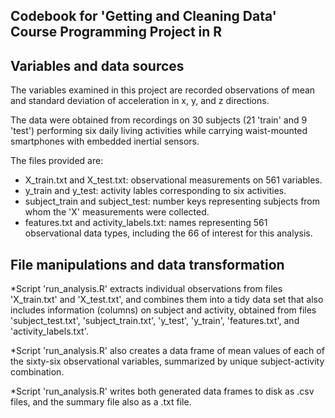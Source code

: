 ## Codebook for 'Getting and Cleaning Data' Course Programming Project in R 

## Variables and data sources

The variables examined in this project are recorded observations of mean and standard deviation of acceleration in x, y, and z directions.

The data were obtained from recordings on 30 subjects (21 'train' and 9 'test') performing six daily living activities while carrying 
waist-mounted smartphones with embedded inertial sensors. 

The files provided are:
* X_train.txt and X_test.txt: observational measurements on 561 variables.
* y_train and y_test: activity lables corresponding to six activities.
* subject_train and subject_test: number keys representing subjects from whom the 'X' measurements were collected.
* features.txt and activity_labels.txt: names representing 561 observational data types, including the 66 of interest for this analysis.

## File manipulations and data transformation
*Script 'run_analysis.R' extracts individual observations from files 'X_train.txt' and 'X_test.txt', and combines them into a tidy data set 
that also includes information (columns) on subject and activity, obtained from files 'subject_test.txt', 'subject_train.txt', 'y_test', 'y_train', 
'features.txt', and 'activity_labels.txt'. 

*Script 'run_analysis.R' also creates a data frame of mean values of each of the sixty-six observational variables, summarized by unique subject-activity combination.

*Script 'run_analysis.R' writes both generated data frames to disk as .csv files, and the summary file also as a .txt file.


